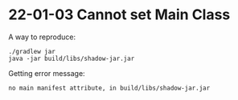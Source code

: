 # 22-01-03 Cannot set Main Class

A way to reproduce:
```
./gradlew jar
java -jar build/libs/shadow-jar.jar
```

Getting error message:
```
no main manifest attribute, in build/libs/shadow-jar.jar
```